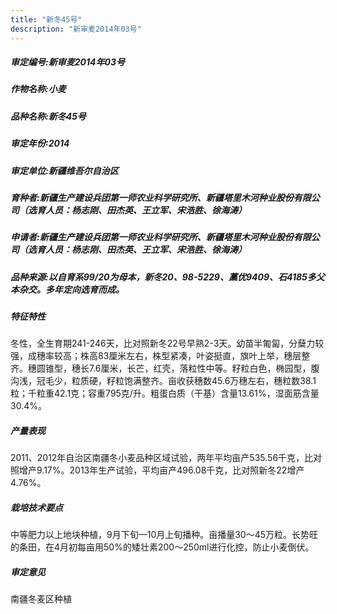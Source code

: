 ```yaml
---
title: "新冬45号"
description: "新审麦2014年03号"
---
```

##### 审定编号:新审麦2014年03号

##### 作物名称:小麦

##### 品种名称:新冬45号

##### 审定年份:2014

##### 审定单位:新疆维吾尔自治区

##### 育种者:新疆生产建设兵团第一师农业科学研究所、新疆塔里木河种业股份有限公司（选育人员：杨志刚、田杰英、王立军、宋浩胜、徐海涛） 

##### 申请者:新疆生产建设兵团第一师农业科学研究所、新疆塔里木河种业股份有限公司（选育人员：杨志刚、田杰英、王立军、宋浩胜、徐海涛） 

##### 品种来源:以自育系99/20为母本，新冬20、98-5229、藁优9409、石4185多父本杂交。多年定向选育而成。

##### 特征特性
冬性，全生育期241-246天，比对照新冬22号早熟2-3天。幼苗半匍匐，分蘖力较强，成穗率较高；株高83厘米左右，株型紧凑，叶姿挺直，旗叶上举，穗层整齐。穗圆锥型，穗长7.6厘米，长芒，红壳，落粒性中等。籽粒白色，椭园型，腹沟浅，冠毛少，粒质硬，籽粒饱满整齐。亩收获穗数45.6万穗左右，穗粒数38.1粒；千粒重42.1克；容重795克/升。粗蛋白质（干基）含量13.61%，湿面筋含量30.4%。

##### 产量表现
2011、2012年自治区南疆冬小麦品种区域试验，两年平均亩产535.56千克，比对照增产9.17%。2013年生产试验，平均亩产496.08千克，比对照新冬22增产4.76%。

##### 栽培技术要点
中等肥力以上地块种植，9月下旬—10月上旬播种。亩播量30～45万粒。长势旺的条田，在4月初每亩用50%的矮壮素200～250ml进行化控，防止小麦倒伏。

##### 审定意见
南疆冬麦区种植
